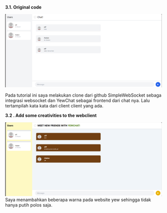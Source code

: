 __3.1. Original code__

![alt text](image/ss1.png)

Pada tutorial ini saya melakukan clone dari github SimpleWebSocket sebaga integrasi websocket dan YewChat sebagai frontend dari chat nya. Lalu tertampilah kata kata dari client client yang ada.

__3.2 . Add some creativities to the webclient__

![alt text](image/ss2.png)
Saya menambahkan beberapa warna pada website yew sehingga tidak hanya putih polos saja.

